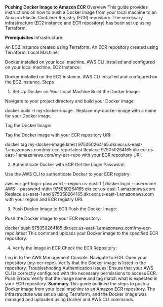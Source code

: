**Pushing Docker Image to Amazon ECR**
Overview
This guide provides instructions on how to push a Docker image from your local machine to an Amazon Elastic Container Registry (ECR) repository. The necessary infrastructure (EC2 instance and ECR repository) has been set up using Terraform.

**Prerequisites**
Infrastructure:

An EC2 instance created using Terraform.
An ECR repository created using Terraform.
Local Machine:

Docker installed on your local machine.
AWS CLI installed and configured on your local machine.
EC2 Instance:

Docker installed on the EC2 instance.
AWS CLI installed and configured on the EC2 instance.
Steps
1. Set Up Docker on Your Local Machine
Build the Docker Image:

Navigate to your project directory and build your Docker image:

docker build -t my-docker-image .
Replace my-docker-image with a name for your Docker image.

Tag the Docker Image:

Tag the Docker image with your ECR repository URI:

docker tag my-docker-image:latest 975050264165.dkr.ecr.us-east-1.amazonaws.com/my-ecr-repo:latest
Replace 975050264165.dkr.ecr.us-east-1.amazonaws.com/my-ecr-repo with your ECR repository URI.

2. Authenticate Docker with ECR
Get the Login Password:

Use the AWS CLI to authenticate Docker to your ECR registry:

aws ecr get-login-password --region us-east-1 | docker login --username AWS --password-stdin 975050264165.dkr.ecr.us-east-1.amazonaws.com
Replace us-east-1 and 975050264165.dkr.ecr.us-east-1.amazonaws.com with your region and ECR registry URI.

3. Push Docker Image to ECR
Push the Docker Image:

Push the Docker image to your ECR repository:

docker push 975050264165.dkr.ecr.us-east-1.amazonaws.com/my-ecr-repo:latest
This command uploads your Docker image to the specified ECR repository.

4. Verify the Image in ECR
Check the ECR Repository:

Log in to the AWS Management Console.
Navigate to ECR.
Open your repository (my-ecr-repo).
Verify that the Docker image is listed in the repository.
Troubleshooting
Authentication Issues: Ensure that your AWS CLI is correctly configured with the necessary permissions to access ECR.
Push Errors: Verify that the image name and tag match what is expected in your ECR repository.
**Summary**
This guide outlined the steps to push a Docker image from your local machine to an Amazon ECR repository. The infrastructure was set up using Terraform, and the Docker image was managed and uploaded using Docker and AWS CLI commands.

